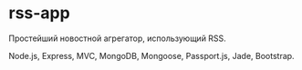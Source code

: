 # rss-app
Простейший новостной агрегатор, использующий RSS.

Node.js, Express, MVC, MongoDB, Mongoose, Passport.js, Jade, Bootstrap.
